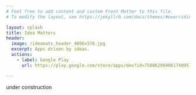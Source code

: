 ```yaml
---
# Feel free to add content and custom Front Matter to this file.
# To modify the layout, see https://jekyllrb.com/docs/themes/#overriding-theme-defaults

layout: splash
title: Idea Matters
header:
  image: /ideamats_header_4096x576.jpg
  excerpt: Apps driven by ideas.
  actions: 
    - label: Google Play
      url: https://play.google.com/store/apps/dev?id=7500620090617409572

---
```


under construction
